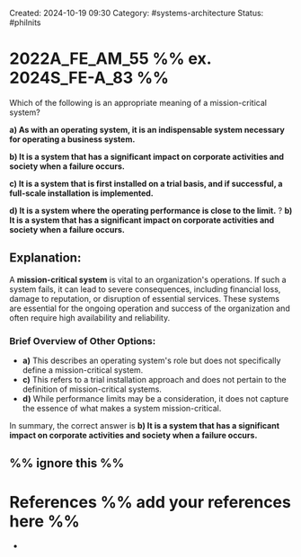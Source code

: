Created: 2024-10-19 09:30
Category: #systems-architecture 
Status: #philnits


# 2022A_FE_AM_55 %% ex. 2024S_FE-A_83 %%

Which of the following is an appropriate meaning of a mission-critical system? 

**a) As with an operating system, it is an indispensable system necessary for operating a business system.** 

**b) It is a system that has a significant impact on corporate activities and society when a failure occurs.** 

**c) It is a system that is first installed on a trial basis, and if successful, a full-scale installation is implemented.** 

**d) It is a system where the operating performance is close to the limit.**
? 
**b) It is a system that has a significant impact on corporate activities and society when a failure occurs.** 

## **Explanation:**

A **mission-critical system** is vital to an organization's operations. If such a system fails, it can lead to severe consequences, including financial loss, damage to reputation, or disruption of essential services. These systems are essential for the ongoing operation and success of the organization and often require high availability and reliability.

### Brief Overview of Other Options:

- **a)** This describes an operating system's role but does not specifically define a mission-critical system.
- **c)** This refers to a trial installation approach and does not pertain to the definition of mission-critical systems.
- **d)** While performance limits may be a consideration, it does not capture the essence of what makes a system mission-critical.

In summary, the correct answer is **b) It is a system that has a significant impact on corporate activities and society when a failure occurs.**






%% ignore this %%
---









# References %% add your references here %%
- 